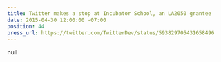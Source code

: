 ```yaml
---
title: Twitter makes a stop at Incubator School, an LA2050 grantee
date: 2015-04-30 12:00:00 -07:00
position: 44
press_url: https://twitter.com/TwitterDev/status/593829705431658496
---
```


null
